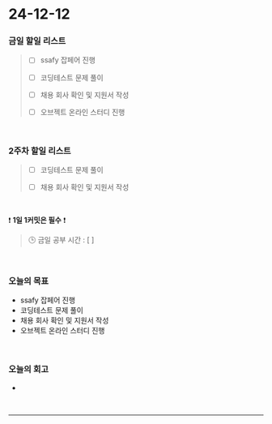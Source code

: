 # 24-12-12

### 금일 할일 리스트

> - [ ] ssafy 잡페어 진행
>
> - [ ] 코딩테스트 문제 풀이
>
> - [ ] 채용 회사 확인 및 지원서 작성
>
> - [ ] 오브젝트 온라인 스터디 진행

<br/>

### 2주차 할일 리스트

> - [ ] 코딩테스트 문제 풀이
>
> - [ ] 채용 회사 확인 및 지원서 작성

<br/>

❗ **1일 1커밋은 필수** ❗

> 🕒 금일 공부 시간 : [  ]

<br/>

### 오늘의 목표
- ssafy 잡페어 진행
- 코딩테스트 문제 풀이
- 채용 회사 확인 및 지원서 작성
- 오브젝트 온라인 스터디 진행

<br>

### 오늘의 회고
- 

<br/>

---
